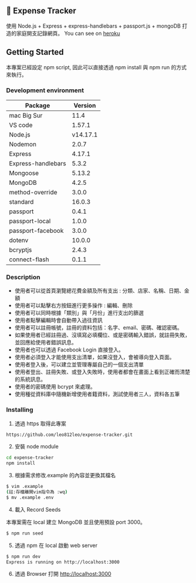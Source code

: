 ## :money_with_wings: Expense Tracker
使用 Node.js + Express + express-handlebars + passport.js + mongoDB 打造的家庭開支記錄網頁。
You can see on [heroku](https://desolate-meadow-87848.herokuapp.com/)
## Getting Started

本專案已經設定 npm script, 因此可以直接透過 npm install 與 npm run 的方式來執行。

### Development environment

| Package            | Version  |
| ------------------ | -------- |
| mac Big Sur        | 11.4     |
| VS code            | 1.57.1   |
| Node.js            | v14.17.1 |
| Nodemon            | 2.0.7    |
| Express            | 4.17.1   |
| Express-handlebars | 5.3.2    |
| Mongoose           | 5.13.2   |
| MongoDB            | 4.2.5    |
| method-override    | 3.0.0    |
| standard           | 16.0.3   |
| passport           | 0.4.1    |
| passport-local     | 1.0.0    |
| passport-facebook  | 3.0.0    |
| dotenv             | 10.0.0   |
| bcryptjs           | 2.4.3    |
| connect-flash      | 0.1.1    |

### Description

- 使用者可以從首頁瀏覽總花費金額及所有支出 : 分類、店家、名稱、日期、金額
- 使用者可以點擊右方按鈕進行更多操作 : 編輯、刪除
- 使用者可以同時根據「類別」與「月份」進行支出的篩選
- 使用者點擊編輯時會自動帶入過往資訊
- 使用者可以註冊帳號，註冊的資料包括：名字、email、密碼、確認密碼。
- 如果使用者已經註冊過、沒填寫必填欄位、或是密碼輸入錯誤，就註冊失敗，並回應給使用者錯誤訊息。
- 使用者也可以透過 Facebook Login 直接登入。
- 使用者必須登入才能使用支出清單，如果沒登入，會被導向登入頁面。
- 使用者登入後，可以建立並管理專屬自己的一個支出清單
- 使用者登出、註冊失敗、或登入失敗時，使用者都會在畫面上看到正確而清楚的系統訊息。
- 使用者的密碼使用 bcrypt 來處理。
- 使用種從資料庫中隨機新增使用者籍資料，測試使用者三人，資料各五筆

### Installing

1. 透過 https 取得此專案

```bash
https://github.com/leo812leo/expense-tracker.git
```

2. 安裝 node module

```bash
cd expense-tracker
npm install
```

3. 根據需求修改.example 的內容並更換其檔名

```bash
$ vim .example
(註:存檔離開vim指令為 :wq)
$ mv .example .env
```

4. 載入 Record Seeds

本專案需在 local 建立 MongoDB 並且使用預設 port 3000。

```bash
$ npm run seed
```

5. 透過 npm 在 local 啟動 web server

```bash
$ npm run dev
Express is running on http://localhost:3000
```

6. 透過 Browser 打開 [http://localhost:3000](http://localhost:3000)

